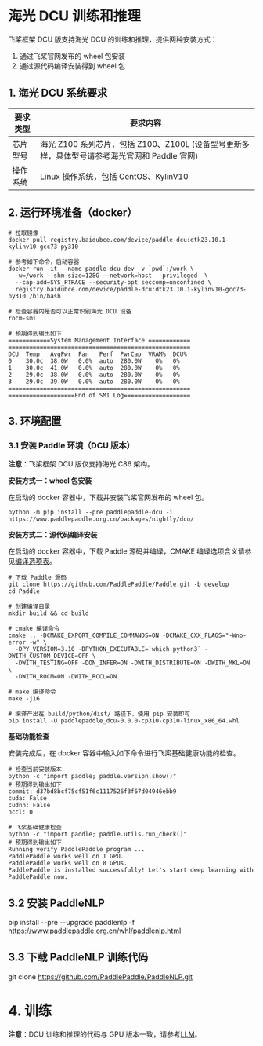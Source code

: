 # 海光 DCU 训练和推理

飞桨框架 DCU 版支持海光 DCU 的训练和推理，提供两种安装方式：

1. 通过飞桨官网发布的 wheel 包安装
2. 通过源代码编译安装得到 wheel 包

## 1. 海光 DCU 系统要求
| 要求类型 | 要求内容                                                                                    |
|----------|---------------------------------------------------------------------------------------------|
| 芯片型号 | 海光 Z100 系列芯片，包括 Z100、Z100L (设备型号更新多样，具体型号请参考海光官网和 Paddle 官网) |
| 操作系统 | Linux 操作系统，包括 CentOS、KylinV10                                                       |

## 2. 运行环境准备（docker）

```shell
# 拉取镜像
docker pull registry.baidubce.com/device/paddle-dcu:dtk23.10.1-kylinv10-gcc73-py310

# 参考如下命令，启动容器
docker run -it --name paddle-dcu-dev -v `pwd`:/work \
  -w=/work --shm-size=128G --network=host --privileged  \
  --cap-add=SYS_PTRACE --security-opt seccomp=unconfined \
  registry.baidubce.com/device/paddle-dcu:dtk23.10.1-kylinv10-gcc73-py310 /bin/bash

# 检查容器内是否可以正常识别海光 DCU 设备
rocm-smi

# 预期得到输出如下
============System Management Interface ============
====================================================
DCU  Temp   AvgPwr  Fan   Perf  PwrCap  VRAM%  DCU%
0    30.0c  38.0W   0.0%  auto  280.0W    0%   0%
1    30.0c  41.0W   0.0%  auto  280.0W    0%   0%
2    29.0c  38.0W   0.0%  auto  280.0W    0%   0%
3    29.0c  39.0W   0.0%  auto  280.0W    0%   0%
====================================================
===================End of SMI Log===================
```


## 3. 环境配置

### 3.1 安装 Paddle 环境（DCU 版本）
**注意**：飞桨框架 DCU 版仅支持海光 C86 架构。

**安装方式一：wheel 包安装**

在启动的 docker 容器中，下载并安装飞桨官网发布的 wheel 包。
```shell
python -m pip install --pre paddlepaddle-dcu -i https://www.paddlepaddle.org.cn/packages/nightly/dcu/
```

**安装方式二：源代码编译安装**

在启动的 docker 容器中，下载 Paddle 源码并编译，CMAKE 编译选项含义请参见[编译选项表](https://www.paddlepaddle.org.cn/documentation/docs/zh/develop/install/Tables.html#Compile)。

```shell
# 下载 Paddle 源码
git clone https://github.com/PaddlePaddle/Paddle.git -b develop
cd Paddle

# 创建编译目录
mkdir build && cd build

# cmake 编译命令
cmake .. -DCMAKE_EXPORT_COMPILE_COMMANDS=ON -DCMAKE_CXX_FLAGS="-Wno-error -w" \
  -DPY_VERSION=3.10 -DPYTHON_EXECUTABLE=`which python3` -DWITH_CUSTOM_DEVICE=OFF \
  -DWITH_TESTING=OFF -DON_INFER=ON -DWITH_DISTRIBUTE=ON -DWITH_MKL=ON \
  -DWITH_ROCM=ON -DWITH_RCCL=ON

# make 编译命令
make -j16

# 编译产出在 build/python/dist/ 路径下，使用 pip 安装即可
pip install -U paddlepaddle_dcu-0.0.0-cp310-cp310-linux_x86_64.whl
```

**基础功能检查**

安装完成后，在 docker 容器中输入如下命令进行飞桨基础健康功能的检查。
```shell
# 检查当前安装版本
python -c "import paddle; paddle.version.show()"
# 预期得到输出如下
commit: d37bd8bcf75cf51f6c1117526f3f67d04946ebb9
cuda: False
cudnn: False
nccl: 0

# 飞桨基础健康检查
python -c "import paddle; paddle.utils.run_check()"
# 预期得到输出如下
Running verify PaddlePaddle program ...
PaddlePaddle works well on 1 GPU.
PaddlePaddle works well on 8 GPUs.
PaddlePaddle is installed successfully! Let's start deep learning with PaddlePaddle now.
```

## 3.2 安装 PaddleNLP
pip install --pre --upgrade paddlenlp -f https://www.paddlepaddle.org.cn/whl/paddlenlp.html


## 3.3 下载 PaddleNLP 训练代码
git clone https://github.com/PaddlePaddle/PaddleNLP.git


# 4. 训练

**注意**：DCU 训练和推理的代码与 GPU 版本一致，请参考[LLM](../README.md)。

